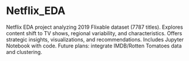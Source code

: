 # Netflix_EDA
Netflix EDA project analyzing 2019 Flixable dataset (7787 titles). Explores content shift to TV shows, regional variability, and characteristics. Offers strategic insights, visualizations, and recommendations. Includes Jupyter Notebook with code. Future plans: integrate IMDB/Rotten Tomatoes data and clustering.
